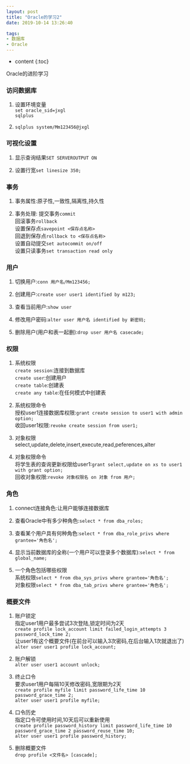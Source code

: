 ```yaml
---
layout: post
title: "Oracle的学习2"
date: 2019-10-14 13:26:40

tags:
- 数据库
- Oracle
---
```

* content
{:toc}

Oracle的进阶学习














### 访问数据库  
1. 设置环境变量  
`set oracle_sid=jxgl`  
`sqlplus`  

2. `sqlplus system/Mm123456@jxgl`

### 可视化设置
1. 显示查询结果`SET SERVEROUTPUT ON`

2. 设置行宽`set linesize 350;`

### 事务
1. 事务属性:原子性,一致性,隔离性,持久性

2. 事务处理:
  提交事务`commit`  
  回滚事务`rollback`  
  设置保存点`savepoint <保存点名称>`  
  回退到保存点`rollback to <保存点名称>`  
  设置自动提交`set autocommit on/off`  
  设置只读事务`set transaction read only`  

### 用户
1. 切换用户:`conn 用户名/Mm123456;`

2. 创建用户:`create user user1 identified by m123;`

3. 查看当前用户:`show user`

4. 修改用户密码:`alter user 用户名 identified by 新密码;`

5. 删除用户(用户和表一起删):`drop user 用户名 casecade;`

### 权限
1. 系统权限  
  `create session`:连接到数据库  
  `create user`:创建用户  
  `create table`:创建表  
  `create any table`:在任何模式中创建表  

2. 系统权限命令  
  授权user1连接数据库权限:`grant create session to user1 with admin option;`  
  收回user1权限:`revoke create session from user1;`

3. 对象权限  
  select,update,delete,insert,execute,read,peferences,alter

4. 对象权限命令  
  将学生表的查询更新权限给user1:`grant select,update on xs to user1 with grant option;`  
  回收对象权限:`revoke 对象权限名 on 对象 from 用户;`

### 角色
1. connect连接角色:让用户能够连接数据库

2. 查看Oracle中有多少种角色:`select * from dba_roles;`

3. 查看某个用户具有何种角色:`select * from dba_role_privs where grantee='角色名';`

4. 显示当前数据库的全称(一个用户可以登录多个数据库):`select * from global_name;`  

5. 一个角色包括哪些权限  
  系统权限`select * from dba_sys_privs where grantee='角色名';`  
  对象权限`select * from dba_tab_privs where grantee='角色名';`

### 概要文件
1. 账户锁定  
  指定user1用户最多尝试3次登陆,锁定时间为2天  
  `create profile lock_account limit failed_login_attempts 3 password_lock_time 2;`  
  让user1有这个概要文件(在前台可以输入3次密码,在后台输入1次就退出了)  
  `alter user user1 profile lock_account;`  

2. 账户解锁  
  `alter user user1 account unlock;`

3. 终止口令  
  要求user1用户每隔10天修改密码,宽限期为2天  
  `create profile myfile limit password_life_time 10 password_grace_time 2;`  
  `alter user user1 profile myfile;`

4. 口令历史  
  指定口令可使用时间,10天后可以重新使用  
  `create profile password_history limit password_life_time 10 password_grace_time 2 password_reuse_time 10;`  
  `alter user user1 profile password_history;`

5. 删除概要文件  
  `drop profile <文件名> [cascade];`





